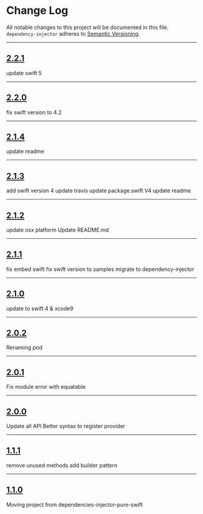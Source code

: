 # Change Log

All notable changes to this project will be documented in this file.
`dependency-injector` adheres to [Semantic Versioning](http://semver.org/).

---

## [2.2.1](https://github.com/Digipolitan/dependency-injector/releases/tag/v2.2.1)

update swift 5

---

## [2.2.0](https://github.com/Digipolitan/dependency-injector/releases/tag/v2.2.0)

fix swift version to 4.2

---

## [2.1.4](https://github.com/Digipolitan/dependency-injector/releases/tag/v2.1.4)

update readme

---

## [2.1.3](https://github.com/Digipolitan/dependency-injector/releases/tag/v2.1.3)

add swift version 4
update travis
update package.swift V4
update readme

---

## [2.1.2](https://github.com/Digipolitan/dependency-injector/releases/tag/v2.1.2)

update osx platform
Update README.md

---

## [2.1.1](https://github.com/Digipolitan/dependency-injector/releases/tag/v2.1.1)

fix embed swift
fix swift version to samples
migrate to dependency-injector

---

## [2.1.0](https://github.com/Digipolitan/dependency-injector-swift/releases/tag/v2.1.0)

update to swift 4 & xcode9

---

## [2.0.2](https://github.com/Digipolitan/dependency-injector-swift/releases/tag/v2.0.2)

Renaming pod

---

## [2.0.1](https://github.com/Digipolitan/dependency-injector-swift/releases/tag/v2.0.1)

Fix module error with equatable

---

## [2.0.0](https://github.com/Digipolitan/dependency-injector-swift/releases/tag/v2.0.0)

Update all API
Better syntax to register provider

---

## [1.1.1](https://github.com/Digipolitan/dependency-injector-swift/releases/tag/v1.1.1)

remove unused methods
add builder pattern

---

## [1.1.0](https://github.com/Digipolitan/dependency-injector-swift/releases/tag/v1.1.0)

Moving project from dependencies-injector-pure-swift
